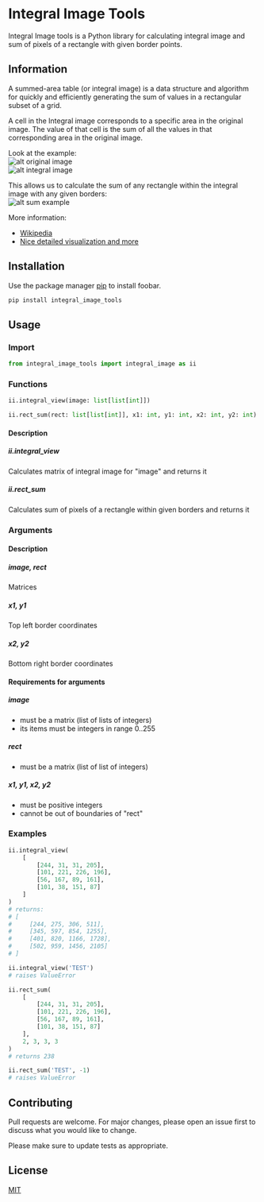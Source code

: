 # Integral Image Tools

Integral Image tools is a Python library for calculating integral image and sum of pixels of a rectangle with given border points.

## Information

A summed-area table (or integral image) is a data structure and algorithm for quickly and efficiently generating the sum of values in a rectangular subset of a grid.  

A cell in the Integral image corresponds to a specific area in the original image. The value of that cell is the sum of all the values in that corresponding area in the original image.

Look at the example:  
![alt original image](https://psv4.userapi.com/c237231/u275559158/docs/d8/a15ea25cd4f7/0_ZaFmHzlhp3VKniaH.png?extra=MAODG-YMbWXVxwlrVRZDEb685Es9icrzsm3jNmpj_Yfk-1cin0B3hkKJKzJA2PpUg8L7bgf4RBFX7lViiUVI3eonscdCEHi8FuAPOFNSpCNm06o04taxOwhX8TJ9BVDK1r81Y01Y-COV-9ZZtpTQZJs9fnA)  
![alt integral image](https://psv4.userapi.com/c237231/u275559158/docs/d35/ebd76cb6ee81/1_vBy_3EqGmRbCuvsav4ffVg.png?extra=-qUgz6kQdfzxPzxFftIZ4z5OvpCE1Ag3uk4OYfoobjaTlHV8LBOt3Jn7KFMy8U_V5rm_YNC6Qt0xL9zGHYcN5wGcjKFIXGhP34a1vJ5IN3QdADAkSufTljSjpoYGN80hTSj4RCfXbiqle-qJoAGuT7XAzrY)  

This allows us to calculate the sum of any rectangle within the integral image with any given borders:  
![alt sum example](https://psv4.userapi.com/c235131/u275559158/docs/d27/33ef0ac98b51/3.png?extra=ientWyZGsCkF2IUA_X4EHe_SJbhE3gU07gC3Fnqu53Uybq2EByg55h_Jx_N6iJjA-rJsUc8DKCtdrS8fy6ANhK3BNiw8xrHbEAs9kKt6cwBzq5R_RAZGlie_6BNndcyAfGhfswemMlgybFkl7ddfpvLKPFs)  

More information:  
- [Wikipedia](https://en.wikipedia.org/wiki/Summed-area_table)  
- [Nice detailed visualization and more](https://levelup.gitconnected.com/the-integral-image-4df3df5dce35)
## Installation

Use the package manager [pip](https://pip.pypa.io/en/stable/) to install foobar.

```bash
pip install integral_image_tools
```

## Usage

### Import

```python
from integral_image_tools import integral_image as ii
```

### Functions
```python
ii.integral_view(image: list[list[int]])
``` 
```python
ii.rect_sum(rect: list[list[int]], x1: int, y1: int, x2: int, y2: int)
```
#### Description

##### ii.integral_view
Calculates matrix of integral image for "image" and returns it

##### ii.rect_sum
Calculates sum of pixels of a rectangle within given borders and returns it

### Arguments

#### Description

##### image, rect
Matrices

##### x1, y1
Top left border coordinates

##### x2, y2
Bottom right border coordinates 

#### Requirements for arguments

##### image
- must be a matrix (list of lists of integers)
- its items must be integers in range 0..255   

##### rect
- must be a matrix (list of list of integers)

##### x1, y1, x2, y2
- must be positive integers
- cannot be out of boundaries of "rect"

### Examples

```python
ii.integral_view(
    [
        [244, 31, 31, 205],
        [101, 221, 226, 196],
        [56, 167, 89, 161],
        [101, 38, 151, 87]
    ]
)
# returns: 
# [
#     [244, 275, 306, 511],
#     [345, 597, 854, 1255],
#     [401, 820, 1166, 1728],
#     [502, 959, 1456, 2105]
# ]

ii.integral_view('TEST')
# raises ValueError

ii.rect_sum(
    [
        [244, 31, 31, 205],
        [101, 221, 226, 196],
        [56, 167, 89, 161],
        [101, 38, 151, 87]
    ],
    2, 3, 3, 3
)
# returns 238

ii.rect_sum('TEST', -1)
# raises ValueError
```


## Contributing
Pull requests are welcome. For major changes, please open an issue first to discuss what you would like to change.

Please make sure to update tests as appropriate.

## License
[MIT](https://choosealicense.com/licenses/mit/)